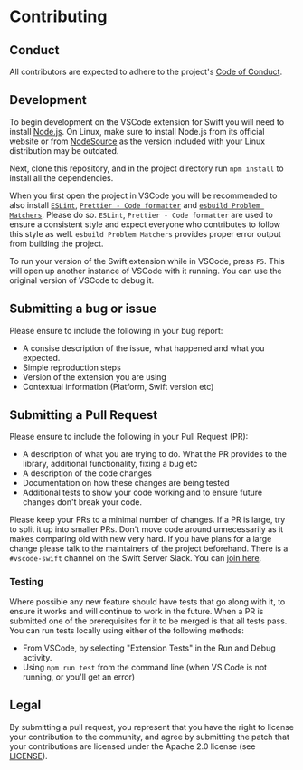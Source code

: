 # Contributing

## Conduct

All contributors are expected to adhere to the project's [Code of Conduct](CODE_OF_CONDUCT.md).

## Development

To begin development on the VSCode extension for Swift you will need to install [Node.js](https://nodejs.org). On Linux, make sure to install Node.js from its official website or from [NodeSource](https://github.com/nodesource/distributions/) as the version included with your Linux distribution may be outdated.

Next, clone this repository, and in the project directory run `npm install` to install all the dependencies.

When you first open the project in VSCode you will be recommended to also install [`ESLint`](https://marketplace.visualstudio.com/items?itemName=dbaeumer.vscode-eslint), [`Prettier - Code formatter`](https://marketplace.visualstudio.com/items?itemName=esbenp.prettier-vscode) and [`esbuild Problem Matchers`](https://marketplace.visualstudio.com/items?itemName=connor4312.esbuild-problem-matchers). Please do so. `ESLint`, `Prettier - Code formatter` are used to ensure a consistent style and expect everyone who contributes to follow this style as well. `esbuild Problem Matchers` provides proper error output from building the project.

To run your version of the Swift extension while in VSCode, press `F5`. This will open up another instance of VSCode with it running. You can use the original version of VSCode to debug it. 

## Submitting a bug or issue

Please ensure to include the following in your bug report:
- A consise description of the issue, what happened and what you expected.
- Simple reproduction steps
- Version of the extension you are using
- Contextual information (Platform, Swift version etc)

## Submitting a Pull Request

Please ensure to include the following in your Pull Request (PR):
- A description of what you are trying to do. What the PR provides to the library, additional functionality, fixing a bug etc
- A description of the code changes
- Documentation on how these changes are being tested
- Additional tests to show your code working and to ensure future changes don't break your code.

Please keep your PRs to a minimal number of changes. If a PR is large, try to split it up into smaller PRs. Don't move code around unnecessarily as it makes comparing old with new very hard. If you have plans for a large change please talk to the maintainers of the project beforehand. There is a `#vscode-swift` channel on the Swift Server Slack. You can [join here](https://join.slack.com/t/swift-server/shared_invite/zt-5jv0mzlu-1HnA~7cpjL6IfmZqd~yQ2A).

### Testing

Where possible any new feature should have tests that go along with it, to ensure it works and will continue to work in the future. When a PR is submitted one of the prerequisites for it to be merged is that all tests pass. You can run tests locally using either of the following methods:
- From VSCode, by selecting "Extension Tests" in the Run and Debug activity.
- Using `npm run test` from the command line (when VS Code is not running, or you'll get an error)

## Legal
By submitting a pull request, you represent that you have the right to license your contribution to the community, and agree by submitting the patch that your contributions are licensed under the Apache 2.0 license (see [LICENSE](LICENSE)).
